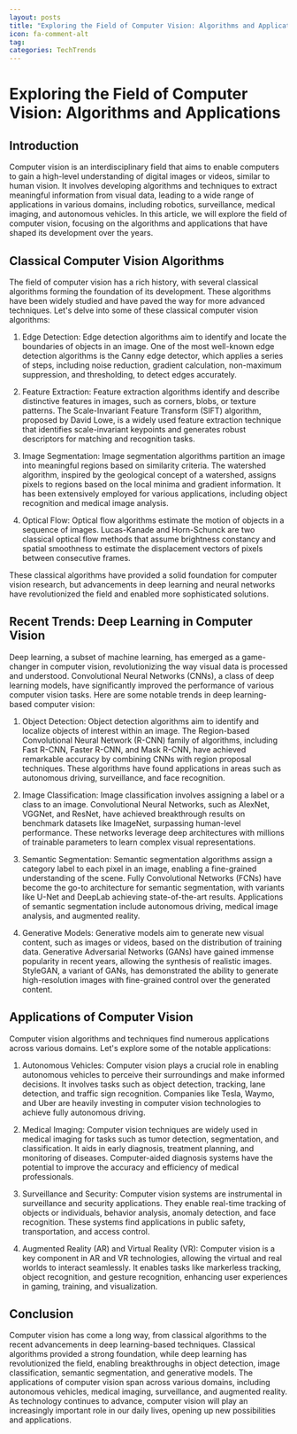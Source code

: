 ```yaml
---
layout: posts
title: "Exploring the Field of Computer Vision: Algorithms and Applications"
icon: fa-comment-alt
tag:      
categories: TechTrends
---
```



# Exploring the Field of Computer Vision: Algorithms and Applications

## Introduction

Computer vision is an interdisciplinary field that aims to enable computers to gain a high-level understanding of digital images or videos, similar to human vision. It involves developing algorithms and techniques to extract meaningful information from visual data, leading to a wide range of applications in various domains, including robotics, surveillance, medical imaging, and autonomous vehicles. In this article, we will explore the field of computer vision, focusing on the algorithms and applications that have shaped its development over the years.

## Classical Computer Vision Algorithms

The field of computer vision has a rich history, with several classical algorithms forming the foundation of its development. These algorithms have been widely studied and have paved the way for more advanced techniques. Let's delve into some of these classical computer vision algorithms:

1. Edge Detection: Edge detection algorithms aim to identify and locate the boundaries of objects in an image. One of the most well-known edge detection algorithms is the Canny edge detector, which applies a series of steps, including noise reduction, gradient calculation, non-maximum suppression, and thresholding, to detect edges accurately.

2. Feature Extraction: Feature extraction algorithms identify and describe distinctive features in images, such as corners, blobs, or texture patterns. The Scale-Invariant Feature Transform (SIFT) algorithm, proposed by David Lowe, is a widely used feature extraction technique that identifies scale-invariant keypoints and generates robust descriptors for matching and recognition tasks.

3. Image Segmentation: Image segmentation algorithms partition an image into meaningful regions based on similarity criteria. The watershed algorithm, inspired by the geological concept of a watershed, assigns pixels to regions based on the local minima and gradient information. It has been extensively employed for various applications, including object recognition and medical image analysis.

4. Optical Flow: Optical flow algorithms estimate the motion of objects in a sequence of images. Lucas-Kanade and Horn-Schunck are two classical optical flow methods that assume brightness constancy and spatial smoothness to estimate the displacement vectors of pixels between consecutive frames.

These classical algorithms have provided a solid foundation for computer vision research, but advancements in deep learning and neural networks have revolutionized the field and enabled more sophisticated solutions.

## Recent Trends: Deep Learning in Computer Vision

Deep learning, a subset of machine learning, has emerged as a game-changer in computer vision, revolutionizing the way visual data is processed and understood. Convolutional Neural Networks (CNNs), a class of deep learning models, have significantly improved the performance of various computer vision tasks. Here are some notable trends in deep learning-based computer vision:

1. Object Detection: Object detection algorithms aim to identify and localize objects of interest within an image. The Region-based Convolutional Neural Network (R-CNN) family of algorithms, including Fast R-CNN, Faster R-CNN, and Mask R-CNN, have achieved remarkable accuracy by combining CNNs with region proposal techniques. These algorithms have found applications in areas such as autonomous driving, surveillance, and face recognition.

2. Image Classification: Image classification involves assigning a label or a class to an image. Convolutional Neural Networks, such as AlexNet, VGGNet, and ResNet, have achieved breakthrough results on benchmark datasets like ImageNet, surpassing human-level performance. These networks leverage deep architectures with millions of trainable parameters to learn complex visual representations.

3. Semantic Segmentation: Semantic segmentation algorithms assign a category label to each pixel in an image, enabling a fine-grained understanding of the scene. Fully Convolutional Networks (FCNs) have become the go-to architecture for semantic segmentation, with variants like U-Net and DeepLab achieving state-of-the-art results. Applications of semantic segmentation include autonomous driving, medical image analysis, and augmented reality.

4. Generative Models: Generative models aim to generate new visual content, such as images or videos, based on the distribution of training data. Generative Adversarial Networks (GANs) have gained immense popularity in recent years, allowing the synthesis of realistic images. StyleGAN, a variant of GANs, has demonstrated the ability to generate high-resolution images with fine-grained control over the generated content.

## Applications of Computer Vision

Computer vision algorithms and techniques find numerous applications across various domains. Let's explore some of the notable applications:

1. Autonomous Vehicles: Computer vision plays a crucial role in enabling autonomous vehicles to perceive their surroundings and make informed decisions. It involves tasks such as object detection, tracking, lane detection, and traffic sign recognition. Companies like Tesla, Waymo, and Uber are heavily investing in computer vision technologies to achieve fully autonomous driving.

2. Medical Imaging: Computer vision techniques are widely used in medical imaging for tasks such as tumor detection, segmentation, and classification. It aids in early diagnosis, treatment planning, and monitoring of diseases. Computer-aided diagnosis systems have the potential to improve the accuracy and efficiency of medical professionals.

3. Surveillance and Security: Computer vision systems are instrumental in surveillance and security applications. They enable real-time tracking of objects or individuals, behavior analysis, anomaly detection, and face recognition. These systems find applications in public safety, transportation, and access control.

4. Augmented Reality (AR) and Virtual Reality (VR): Computer vision is a key component in AR and VR technologies, allowing the virtual and real worlds to interact seamlessly. It enables tasks like markerless tracking, object recognition, and gesture recognition, enhancing user experiences in gaming, training, and visualization.

## Conclusion

Computer vision has come a long way, from classical algorithms to the recent advancements in deep learning-based techniques. Classical algorithms provided a strong foundation, while deep learning has revolutionized the field, enabling breakthroughs in object detection, image classification, semantic segmentation, and generative models. The applications of computer vision span across various domains, including autonomous vehicles, medical imaging, surveillance, and augmented reality. As technology continues to advance, computer vision will play an increasingly important role in our daily lives, opening up new possibilities and applications.